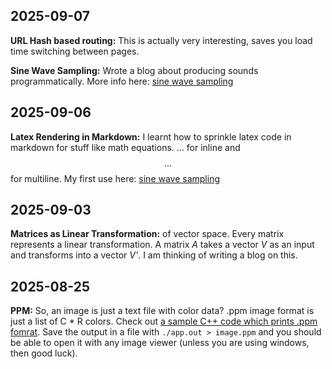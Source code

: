 ## 2025-09-07
**URL Hash based routing:** This is actually very interesting, saves you load time switching between pages.

**Sine Wave Sampling:** Wrote a blog about producing sounds programmatically. More info here: [sine wave sampling](https://github.com/exismys/Blog/blob/main/blogs/2025-09-07-sine-wave-sampling.md)

## 2025-09-06
**Latex Rendering in Markdown:** I learnt how to sprinkle latex code in markdown for stuff like math equations. $...$ for inline and $$...$$ for multiline. My first use here: [sine wave sampling](https://github.com/exismys/Blog/blob/main/blogs/2025-09-07-sine-wave-sampling.md)

## 2025-09-03
**Matrices as Linear Transformation:** of vector space. Every matrix represents a linear transformation. A matrix *A* takes a vector *V* as an input and transforms into a vector *V'*. I am thinking of writing a blog on this.

## 2025-08-25
**PPM:** So, an image is just a text file with color data? .ppm image format is just a list of C * R colors. Check out [a sample C++ code which prints .ppm fomrat](https://github.com/exismys/HelloWorld/blob/master/cpp/audio-and-graphics/image.cpp). Save the output in a file with `./app.out > image.ppm` and you should be able to open it with any image viewer (unless you are using windows, then good luck). 
